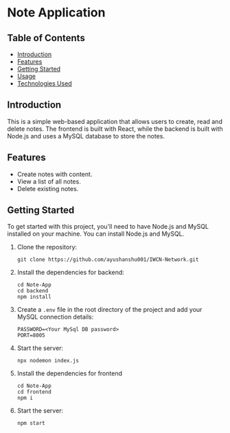 # Note Application

## Table of Contents
- [Introduction](#introduction)
- [Features](#features)
- [Getting Started](#getting-started)
- [Usage](#usage)
- [Technologies Used](#technologies-used)


## Introduction
This is a simple web-based application that allows users to create, read and delete notes. The frontend is built with React, while the backend is built with Node.js and uses a MySQL database to store the notes.

## Features
- Create notes with content.
- View a list of all notes.
- Delete existing notes.

## Getting Started
To get started with this project, you'll need to have Node.js and MySQL installed on your machine. You can install Node.js and MySQL.

1. Clone the repository:
    ```
    git clone https://github.com/ayushanshu001/IWCN-Network.git
    ```
    
2. Install the dependencies for backend:
    ```
    cd Note-App
    cd backend
    npm install
    
    ```
    
3.  Create a `.env` file in the root directory of the project and add your MySQL connection details:
    ```
    PASSWORD=<Your MySql DB password>
    PORT=8005
    ```    
    
5.  Start the server:
    ```
    npx nodemon index.js
    ``` 
    
6.  Install the dependencies for frontend
     ```
    cd Note-App
    cd frontend
    npm i
    
    ```
    
7. Start the server:
    ```
    npm start
    ``` 
    
    
